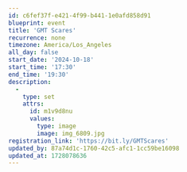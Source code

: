 ```yaml
---
id: c6fef37f-e421-4f99-b441-1e0afd858d91
blueprint: event
title: 'GMT Scares'
recurrence: none
timezone: America/Los_Angeles
all_day: false
start_date: '2024-10-18'
start_time: '17:30'
end_time: '19:30'
description:
  -
    type: set
    attrs:
      id: m1v9d8nu
      values:
        type: image
        image: img_6809.jpg
registration_link: 'https://bit.ly/GMTScares'
updated_by: 87a74d1c-1760-42c5-afc1-1cc59be16098
updated_at: 1728078636
---
```


